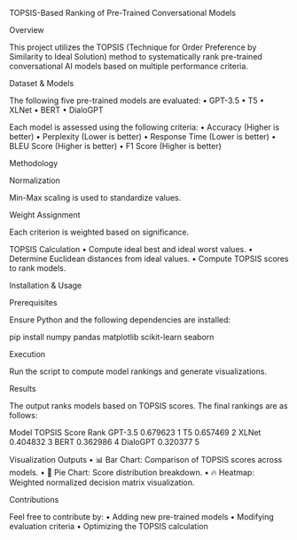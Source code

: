TOPSIS-Based Ranking of Pre-Trained Conversational Models

Overview

This project utilizes the TOPSIS (Technique for Order Preference by Similarity to Ideal Solution) method to systematically rank pre-trained conversational AI models based on multiple performance criteria.

Dataset & Models

The following five pre-trained models are evaluated:
	•	GPT-3.5
	•	T5
	•	XLNet
	•	BERT
	•	DialoGPT

Each model is assessed using the following criteria:
	•	Accuracy (Higher is better)
	•	Perplexity (Lower is better)
	•	Response Time (Lower is better)
	•	BLEU Score (Higher is better)
	•	F1 Score (Higher is better)

Methodology

Normalization

Min-Max scaling is used to standardize values.

Weight Assignment

Each criterion is weighted based on significance.

TOPSIS Calculation
	•	Compute ideal best and ideal worst values.
	•	Determine Euclidean distances from ideal values.
	•	Compute TOPSIS scores to rank models.

Installation & Usage

Prerequisites

Ensure Python and the following dependencies are installed:

pip install numpy pandas matplotlib scikit-learn seaborn

Execution

Run the script to compute model rankings and generate visualizations.

Results

The output ranks models based on TOPSIS scores. The final rankings are as follows:

Model	TOPSIS Score	Rank
GPT-3.5	0.679623	1
T5	0.657469	2
XLNet	0.404832	3
BERT	0.362986	4
DialoGPT	0.320377	5

Visualization Outputs
	•	📊 Bar Chart: Comparison of TOPSIS scores across models.
	•	🥧 Pie Chart: Score distribution breakdown.
	•	🔥 Heatmap: Weighted normalized decision matrix visualization.

Contributions

Feel free to contribute by:
	•	Adding new pre-trained models
	•	Modifying evaluation criteria
	•	Optimizing the TOPSIS calculation
